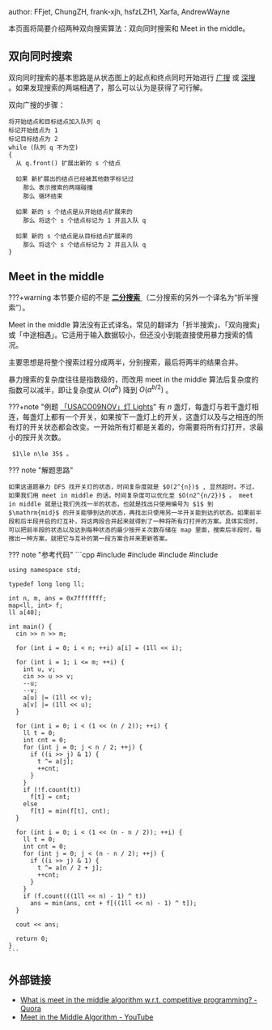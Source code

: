 author: FFjet, ChungZH, frank-xjh, hsfzLZH1, Xarfa, AndrewWayne

本页面将简要介绍两种双向搜索算法：双向同时搜索和 Meet in the middle。

## 双向同时搜索

双向同时搜索的基本思路是从状态图上的起点和终点同时开始进行 [广搜](bfs.md) 或 [深搜](dfs.md) 。如果发现搜索的两端相遇了，那么可以认为是获得了可行解。

双向广搜的步骤：

```text
将开始结点和目标结点加入队列 q
标记开始结点为 1
标记目标结点为 2
while (队列 q 不为空)
{
  从 q.front() 扩展出新的 s 个结点
  
  如果 新扩展出的结点已经被其他数字标记过
    那么 表示搜索的两端碰撞
    那么 循环结束
  
  如果 新的 s 个结点是从开始结点扩展来的
    那么 将这个 s 个结点标记为 1 并且入队 q 
    
  如果 新的 s 个结点是从目标结点扩展来的
    那么 将这个 s 个结点标记为 2 并且入队 q
}
```

## Meet in the middle

???+warning
    本节要介绍的不是 [ **二分搜索** ](../basic/binary.md) （二分搜索的另外一个译名为“折半搜索”）。

Meet in the middle 算法没有正式译名，常见的翻译为「折半搜索」、「双向搜索」或「中途相遇」。它适用于输入数据较小，但还没小到能直接使用暴力搜索的情况。

主要思想是将整个搜索过程分成两半，分别搜索，最后将两半的结果合并。

暴力搜索的复杂度往往是指数级的，而改用 meet in the middle 算法后复杂度的指数可以减半，即让复杂度从 $O(a^b)$ 降到 $O(a^{b/2})$ 。

???+note "例题 [「USACO09NOV」灯 Lights](https://www.luogu.com.cn/problem/P2962)"
    有 $n$ 盏灯，每盏灯与若干盏灯相连，每盏灯上都有一个开关，如果按下一盏灯上的开关，这盏灯以及与之相连的所有灯的开关状态都会改变。一开始所有灯都是关着的，你需要将所有灯打开，求最小的按开关次数。
    
     $1\le n\le 35$ 。

??? note "解题思路"
    
    如果这道题暴力 DFS 找开关灯的状态，时间复杂度就是 $O(2^{n})$ , 显然超时。不过，如果我们用 meet in middle 的话，时间复杂度可以优化至 $O(n2^{n/2})$ 。 meet in middle 就是让我们先找一半的状态，也就是找出只使用编号为 $1$ 到 $\mathrm{mid}$ 的开关能够到达的状态，再找出只使用另一半开关能到达的状态。如果前半段和后半段开启的灯互补，将这两段合并起来就得到了一种将所有灯打开的方案。具体实现时，可以把前半段的状态以及达到每种状态的最少按开关次数存储在 map 里面，搜索后半段时，每搜出一种方案，就把它与互补的第一段方案合并来更新答案。

??? note "参考代码"
    ```cpp
    #include <algorithm>
    #include <cstdio>
    #include <iostream>
    #include <map>
    
    using namespace std;
    
    typedef long long ll;
    
    int n, m, ans = 0x7fffffff;
    map<ll, int> f;
    ll a[40];
    
    int main() {
      cin >> n >> m;
    
      for (int i = 0; i < n; ++i) a[i] = (1ll << i);
    
      for (int i = 1; i <= m; ++i) {
        int u, v;
        cin >> u >> v;
        --u;
        --v;
        a[u] |= (1ll << v);
        a[v] |= (1ll << u);
      }
    
      for (int i = 0; i < (1 << (n / 2)); ++i) {
        ll t = 0;
        int cnt = 0;
        for (int j = 0; j < n / 2; ++j) {
          if ((i >> j) & 1) {
            t ^= a[j];
            ++cnt;
          }
        }
        if (!f.count(t))
          f[t] = cnt;
        else
          f[t] = min(f[t], cnt);
      }
    
      for (int i = 0; i < (1 << (n - n / 2)); ++i) {
        ll t = 0;
        int cnt = 0;
        for (int j = 0; j < (n - n / 2); ++j) {
          if ((i >> j) & 1) {
            t ^= a[n / 2 + j];
            ++cnt;
          }
        }
        if (f.count(((1ll << n) - 1) ^ t))
          ans = min(ans, cnt + f[((1ll << n) - 1) ^ t]);
      }
    
      cout << ans;
    
      return 0;
    }
    ```

## 外部链接

-  [What is meet in the middle algorithm w.r.t. competitive programming? - Quora](https://www.quora.com/What-is-meet-in-the-middle-algorithm-w-r-t-competitive-programming) 
-  [Meet in the Middle Algorithm - YouTube](https://www.youtube.com/watch?v=57SUNQL4JFA) 
